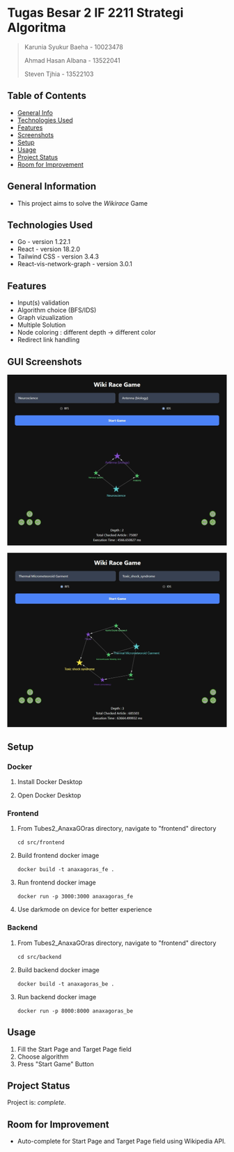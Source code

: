 # Tugas Besar 2 IF 2211 Strategi Algoritma
> Karunia Syukur Baeha - 10023478
>
> Ahmad Hasan Albana - 13522041
>
> Steven Tjhia - 13522103
>


## Table of Contents
* [General Info](#general-information)
* [Technologies Used](#technologies-used)
* [Features](#features)
* [Screenshots](#screenshots)
* [Setup](#setup)
* [Usage](#usage)
* [Project Status](#project-status)
* [Room for Improvement](#room-for-improvement)


## General Information
- This project aims to solve the _Wikirace_ Game


## Technologies Used
- Go - version 1.22.1
- React - version 18.2.0
- Tailwind CSS - version 3.4.3
- React-vis-network-graph - version 3.0.1 


## Features
- Input(s) validation
- Algorithm choice (BFS/IDS)
- Graph vizualization
- Multiple Solution
- Node coloring : different depth -> different color
- Redirect link handling



## GUI Screenshots
![Example screenshot](./doc/Sample1.jpg)

![Example screenshot](./doc/Sample2.jpg)


## Setup


### Docker

1. Install Docker Desktop

2. Open Docker Desktop

### Frontend

1. From Tubes2_AnaxaGOras directory, navigate to "frontend" directory

    `cd src/frontend`

2. Build frontend docker image

    `docker build -t anaxagoras_fe .`

3. Run frontend docker image

    `docker run -p 3000:3000 anaxagoras_fe`

4. Use darkmode on device for better experience


### Backend

1. From Tubes2_AnaxaGOras directory, navigate to "frontend" directory

    `cd src/backend`

2. Build backend docker image

    `docker build -t anaxagoras_be .`

3. Run backend docker image

    `docker run -p 8000:8000 anaxagoras_be` 


## Usage
1. Fill the Start Page and Target Page field
2. Choose algorithm
3. Press "Start Game" Button


## Project Status
Project is: _complete_.


## Room for Improvement
- Auto-complete for Start Page and Target Page field using Wikipedia API.
